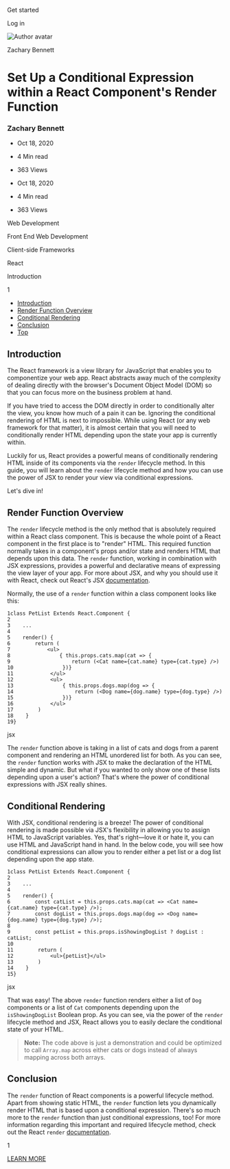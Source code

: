 <span data-css-15b13by="" aria-hidden="false">Get started</span>

<span data-css-15b13by="" aria-hidden="false">Log in</span>

<img src="../../pluralsight.imgix.net/author/lg/b80bbd58-40e1-4db4-a8e5-12bb0fecc089.png" alt="Author avatar" class="jsx-3841407315" />

Zachary Bennett

Set Up a Conditional Expression within a React Component's Render Function
==========================================================================

### Zachary Bennett

-   Oct 18, 2020
-   4 Min read
-   363 Views

-   Oct 18, 2020
-   <span class="jsx-3759398792" itemprop="timeRequired">4 Min</span> read
-   363 Views

<span class="jsx-3759398792"></span>

<span data-css-1997kh1="">Web Development</span>

<span class="jsx-3759398792"></span>

<span data-css-1997kh1="">Front End Web Development</span>

<span class="jsx-3759398792"></span>

<span data-css-1997kh1="">Client-side Frameworks</span>

<span class="jsx-3759398792"></span>

<span data-css-1997kh1="">React</span>

Introduction

1

-   <a href="#module-introduction" class="menu-link">Introduction</a>
-   <a href="#module-renderfunctionoverview" class="menu-link">Render Function Overview</a>
-   <a href="#module-conditionalrendering" class="menu-link">Conditional Rendering</a>
-   <a href="#module-conclusion" class="menu-link">Conclusion</a>
-   <a href="#top" class="menu-link">Top</a>

Introduction
------------

The React framework is a view library for JavaScript that enables you to componentize your web app. React abstracts away much of the complexity of dealing directly with the browser's Document Object Model (DOM) so that you can focus more on the business problem at hand.

If you have tried to access the DOM directly in order to conditionally alter the view, you know how much of a pain it can be. Ignoring the conditional rendering of HTML is next to impossible. While using React (or any web framework for that matter), it is almost certain that you will need to conditionally render HTML depending upon the state your app is currently within.

Luckily for us, React provides a powerful means of conditionally rendering HTML inside of its components via the <span class="jsx-3120878690">`render`</span> lifecycle method. In this guide, you will learn about the <span class="jsx-3120878690">`render`</span> lifecycle method and how you can use the power of JSX to render your view via conditional expressions.

Let's dive in!

Render Function Overview
------------------------

The <span class="jsx-3120878690">`render`</span> lifecycle method is the only method that is absolutely required within a React class component. This is because the whole point of a React component in the first place is to "render" HTML. This required function normally takes in a component's props and/or state and renders HTML that depends upon this data. The <span class="jsx-3120878690">`render`</span> function, working in combination with JSX expressions, provides a powerful and declarative means of expressing the view layer of your app. For more about JSX, and why you should use it with React, check out React's JSX [documentation](https://reactjs.org/docs/introducing-jsx.html).

Normally, the use of a <span class="jsx-3120878690">`render`</span> function within a class component looks like this:

    1class PetList Extends React.Component {
    2
    3    ...
    4
    5    render() {
    6        return (
    7            <ul>
    8                { this.props.cats.map(cat => {
    9                    return (<Cat name={cat.name} type={cat.type} />)
    10                })}
    11            </ul>
    12            <ul>
    13                { this.props.dogs.map(dog => {
    14                    return (<Dog name={dog.name} type={dog.type} />)
    15                })}
    16            </ul>
    17        )
    18    }
    19}

jsx

The <span class="jsx-3120878690">`render`</span> function above is taking in a list of cats and dogs from a parent component and rendering an HTML unordered list for both. As you can see, the <span class="jsx-3120878690">`render`</span> function works with JSX to make the declaration of the HTML simple and dynamic. But what if you wanted to only show one of these lists depending upon a user's action? That's where the power of conditional expressions with JSX really shines.

Conditional Rendering
---------------------

With JSX, conditional rendering is a breeze! The power of conditional rendering is made possible via JSX's flexibility in allowing you to assign HTML to JavaScript variables. Yes, that's right—love it or hate it, you can use HTML and JavaScript hand in hand. In the below code, you will see how conditional expressions can allow you to render either a pet list or a dog list depending upon the app state.

    1class PetList Extends React.Component {
    2
    3    ...
    4
    5    render() {
    6        const catList = this.props.cats.map(cat => <Cat name={cat.name} type={cat.type} />);
    7        const dogList = this.props.dogs.map(dog => <Dog name={dog.name} type={dog.type} />);
    8
    9        const petList = this.props.isShowingDogList ? dogList : catList;
    10
    11        return (
    12            <ul>{petList}</ul>
    13        )
    14    }
    15}

jsx

That was easy! The above <span class="jsx-3120878690">`render`</span> function renders either a list of <span class="jsx-3120878690">`Dog`</span> components or a list of <span class="jsx-3120878690">`Cat`</span> components depending upon the <span class="jsx-3120878690">`isShowingDogList`</span> Boolean prop. As you can see, via the power of the <span class="jsx-3120878690">`render`</span> lifecycle method and JSX, React allows you to easily declare the conditional state of your HTML.

> **Note:** The code above is just a demonstration and could be optimized to call <span class="jsx-3120878690">`Array.map`</span> across either cats or dogs instead of always mapping across both arrays.

Conclusion
----------

The <span class="jsx-3120878690">`render`</span> function of React components is a powerful lifecycle method. Apart from showing static HTML, the <span class="jsx-3120878690">`render`</span> function lets you dynamically render HTML that is based upon a conditional expression. There's so much more to the <span class="jsx-3120878690">`render`</span> function than just conditional expressions, too! For more information regarding this important and required lifecycle method, check out the React <span class="jsx-3120878690">`render`</span> [documentation](https://reactjs.org/docs/react-component.html#render).

1

[<span data-css-15b13by="" aria-hidden="false">LEARN MORE</span>](https://www.pluralsight.com/product/paths)
